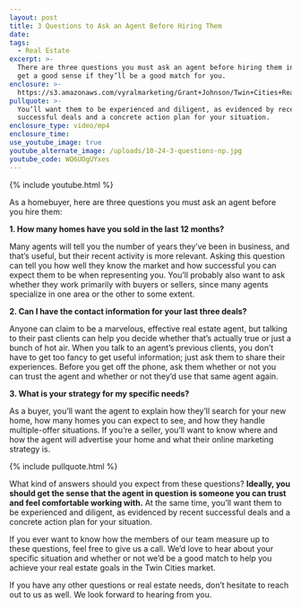 ```yaml
---
layout: post
title: 3 Questions to Ask an Agent Before Hiring Them
date:
tags:
  - Real Estate
excerpt: >-
  There are three questions you must ask an agent before hiring them in order to
  get a good sense if they’ll be a good match for you.
enclosure: >-
  https://s3.amazonaws.com/vyralmarketing/Grant+Johnson/Twin+Cities+Real+Estate-+3+Questions+to+Ask+an+Agent.mp4
pullquote: >-
  You’ll want them to be experienced and diligent, as evidenced by recent
  successful deals and a concrete action plan for your situation.
enclosure_type: video/mp4
enclosure_time:
use_youtube_image: true
youtube_alternate_image: /uploads/10-24-3-questions-np.jpg
youtube_code: WQ6UOgUYxes
---
```


{% include youtube.html %}

As a homebuyer, here are three questions you must ask an agent before you hire them:

**1. How many homes have you sold in the last 12 months?**

Many agents will tell you the number of years they’ve been in business, and that’s useful, but their recent activity is more relevant. Asking this question can tell you how well they know the market and how successful you can expect them to be when representing you. You’ll probably also want to ask whether they work primarily with buyers or sellers, since many agents specialize in one area or the other to some extent.

**2. Can I have the contact information for your last three deals?**

Anyone can claim to be a marvelous, effective real estate agent, but talking to their past clients can help you decide whether that’s actually true or just a bunch of hot air. When you talk to an agent’s previous clients, you don’t have to get too fancy to get useful information; just ask them to share their experiences. Before you get off the phone, ask them whether or not you can trust the agent and whether or not they’d use that same agent again.

**3. What is your strategy for my specific needs?**

As a buyer, you’ll want the agent to explain how they’ll search for your new home, how many homes you can expect to see, and how they handle multiple-offer situations. If you’re a seller, you’ll want to know where and how the agent will advertise your home and what their online marketing strategy is.

{% include pullquote.html %}

What kind of answers should you expect from these questions? **Ideally, you should get the sense that the agent in question is someone you can trust and feel comfortable working with.** At the same time, you’ll want them to be experienced and diligent, as evidenced by recent successful deals and a concrete action plan for your situation.

If you ever want to know how the members of our team measure up to these questions, feel free to give us a call. We’d love to hear about your specific situation and whether or not we’d be a good match to help you achieve your real estate goals in the Twin Cities market.

If you have any other questions or real estate needs, don’t hesitate to reach out to us as well. We look forward to hearing from you.